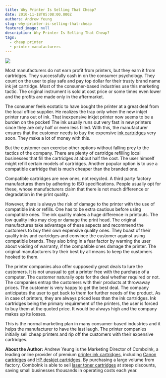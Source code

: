 ```yaml
---
title: Why Printer Is Selling That Cheap?
date: 2010-11-18T05:08:00.000Z
authors: Andrew Yeung
slug: why-printer-is-selling-that-cheap
featured_image: null
description: Why Printer Is Selling That Cheap?
tags:
  - cheap printer
  - printer manufacturers
---
```

[![](/blog/images/cheap-printer.jpg)](/blog/images/cheap-printer.jpg)

Most manufacturers do not earn profit from printers, but they earn it from cartridges. They successfully cash in on the consumer psychology. They count on the user to play safe and pay top dollar for their trusty brand name ink jet cartridge. Most of the consumer-based industries use this marketing tactic. The original instrument is sold at cost price or some times even lower and the profits are made only in the aftermarket.

The consumer feels ecstatic to have bought the printer at a great deal from the local office supplier. He realizes the trap only when the new inkjet printer runs out of ink. That inexpensive inkjet printer now seems to be a burden on the pocket! The ink usually runs out very fast in new printers since they are only half or even less filled. With this, the manufacturer ensures that the customer needs to buy the expensive [ink cartridges](https://www.comboink.com/) very soon. They make a lot of money with this.

But the customer can exercise other options without falling prey to the tactics of the company. There are plenty of cartridge refilling local businesses that fill the cartridges at about half the cost. The user himself might refill certain models of cartridges. Another popular option is to use a compatible cartridge that is much cheaper than the branded one.

Compatible cartridges are new ones, not recycled. A third party factory manufactures them by adhering to ISO specifications. People usually opt for these, whose manufacturers claim that there is not much difference or degradation in the print quality.

However, there is always the risk of damage to the printer with the use of compatible ink or refills. One has to be extra cautious before using compatible ones. The ink quality makes a huge difference in printouts. The low quality inks may clog or damage the print head. The original manufactures take advantage of these aspects and recommend the customers to buy their own expensive quality ones. They boast of their quality inks and cartridges and convince the customer against using compatible brands. They also bring in a fear factor by warning the user about voiding of warranty, if the compatible ones damage the printer. The original manufacturers try their best by all means to keep the customers hooked to them.

The printer companies also offer supposedly great deals to lure the customers. It is not unusual to get a printer free with the purchase of a computer. The customer naturally opts for the deal whether required or not. The companies entrap the customers with their products at throwaway prices. The customer is very happy to get the best deal. The company anticipates the user to get back to them for further needs of the product. As in case of printers, they are always priced less than the ink cartridges. Ink cartridges being the primary requirement of the printers, the user is forced to buy them at the quoted price. It would be always high and the company makes up its losses.

This is the normal marketing plan in many consumer-based industries and it helps the manufacturer to have the last laugh. The printer companies initially sell cheap printers and rip off the customers with their expensive cartridges.

**About the Author:** Andrew Yeung is the Marketing Director of ComboInk, a leading online provider of premium [printer ink cartridges](https://www.comboink.com/), including [Canon cartridges](https://www.comboink.com/canon-printer-ink-cartridges) and [HP deskjet cartridges](https://www.comboink.com/hewlett-packard-hp-ink-toner-cartridges). By purchasing a large volume from factory, ComboInk is able to sell [laser toner cartridges](https://www.comboink.com/) at steep discounts, saving small businesses thousands in operating costs each year.
